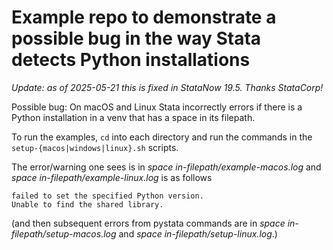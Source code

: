 # Example repo to demonstrate a possible bug in the way Stata detects Python installations

_Update: as of 2025-05-21 this is fixed in StataNow 19.5. Thanks StataCorp!_

Possible bug: On macOS and Linux Stata incorrectly errors if there is a Python installation in a venv that has a space in its filepath.

To run the examples, `cd` into each directory and run the commands in the `setup-{macos|windows|linux}.sh` scripts.

The error/warning one sees is in _space in-filepath/example-macos.log_ and _space in-filepath/example-linux.log_ is as follows

```
failed to set the specified Python version.
Unable to find the shared library.
```

(and then subsequent errors from pystata commands are in _space in-filepath/setup-macos.log_ and _space in-filepath/setup-linux.log_.)
